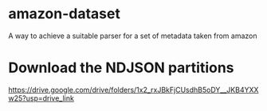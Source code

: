 # amazon-dataset
A way to achieve a suitable parser for a set of metadata taken from amazon

# Download the NDJSON partitions
https://drive.google.com/drive/folders/1x2_rxJBkFjCUsdhB5oDY__JKB4YXXw25?usp=drive_link
